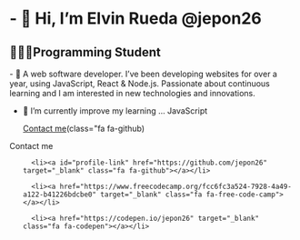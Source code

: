 

  <body>

  <h1>- 👋 Hi, I’m Elvin Rueda @jepon26</h1>
  <h2>👩🏻‍💻Programming Student</h2>
  
  <p>- 👀 A web software developer. I’ve been developing websites for over a year, using JavaScript, React & Node.js.
      Passionate about continuous learning and I am interested in new technologies and innovations.</p>
  
- 🌱 I’m currently improve my learning ... JavaScript
  <body>
    </html>
  
  
  
  
  
   [Contact me](https://www.freecodecamp.org/fcc6fc3a524-7928-4a49-a122-b41226bdcbe0)(class="fa fa-github)
<div id="contact">
  <p>Contact me</p>
  <ul class="contact">
    
      <li><a id="profile-link" href="https://github.com/jepon26" target="_blank" class="fa fa-github"></a></li>
    
      <li><a href="https://www.freecodecamp.org/fcc6fc3a524-7928-4a49-a122-b41226bdcbe0" target="_blank" class="fa fa-free-code-camp"></a></li>
    
      <li><a href="https://codepen.io/jepon26" target="_blank" class="fa fa-codepen"></a></li>
    
  </ul>
    </div>



<!---
jepon26/jepon26 is a ✨ special ✨ repository because its `README.md` (this file) appears on your GitHub profile.
You can click the Preview link to take a look at your changes.
--->
